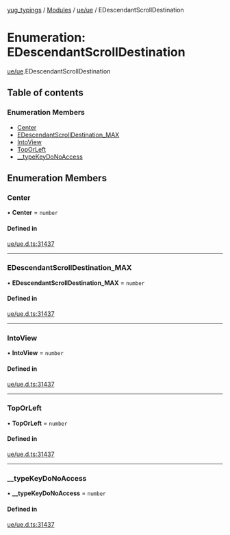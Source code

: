 [yug_typings](../README.md) / [Modules](../modules.md) / [ue/ue](../modules/ue_ue.md) / EDescendantScrollDestination

# Enumeration: EDescendantScrollDestination

[ue/ue](../modules/ue_ue.md).EDescendantScrollDestination

## Table of contents

### Enumeration Members

- [Center](ue_ue.EDescendantScrollDestination.md#center)
- [EDescendantScrollDestination\_MAX](ue_ue.EDescendantScrollDestination.md#edescendantscrolldestination_max)
- [IntoView](ue_ue.EDescendantScrollDestination.md#intoview)
- [TopOrLeft](ue_ue.EDescendantScrollDestination.md#toporleft)
- [\_\_typeKeyDoNoAccess](ue_ue.EDescendantScrollDestination.md#__typekeydonoaccess)

## Enumeration Members

### Center

• **Center** = `number`

#### Defined in

[ue/ue.d.ts:31437](https://github.com/YugMetaverse/yug_typings/blob/b7d9b19/ue/ue.d.ts#L31437)

___

### EDescendantScrollDestination\_MAX

• **EDescendantScrollDestination\_MAX** = `number`

#### Defined in

[ue/ue.d.ts:31437](https://github.com/YugMetaverse/yug_typings/blob/b7d9b19/ue/ue.d.ts#L31437)

___

### IntoView

• **IntoView** = `number`

#### Defined in

[ue/ue.d.ts:31437](https://github.com/YugMetaverse/yug_typings/blob/b7d9b19/ue/ue.d.ts#L31437)

___

### TopOrLeft

• **TopOrLeft** = `number`

#### Defined in

[ue/ue.d.ts:31437](https://github.com/YugMetaverse/yug_typings/blob/b7d9b19/ue/ue.d.ts#L31437)

___

### \_\_typeKeyDoNoAccess

• **\_\_typeKeyDoNoAccess** = `number`

#### Defined in

[ue/ue.d.ts:31437](https://github.com/YugMetaverse/yug_typings/blob/b7d9b19/ue/ue.d.ts#L31437)
